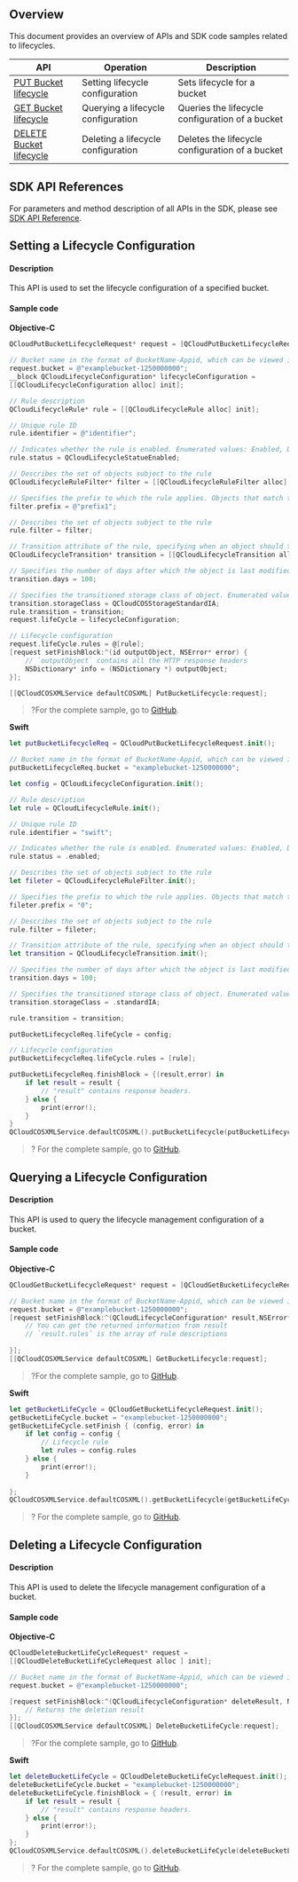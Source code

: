 ## Overview
This document provides an overview of APIs and SDK code samples related to lifecycles.

| API | Operation | Description |
| ------------------------------------------------------------ | ------------ | ------------------------------ |
| [PUT Bucket lifecycle](https://intl.cloud.tencent.com/document/product/436/8280) | Setting lifecycle configuration | Sets lifecycle for a bucket |
| [GET Bucket lifecycle](https://intl.cloud.tencent.com/document/product/436/8278) | Querying a lifecycle configuration | Queries the lifecycle configuration of a bucket |
| [DELETE Bucket lifecycle](https://intl.cloud.tencent.com/document/product/436/8284) | Deleting a lifecycle configuration | Deletes the lifecycle configuration of a bucket |

## SDK API References

For parameters and method description of all APIs in the SDK, please see [SDK API Reference](https://cos-ios-sdk-doc-1253960454.file.myqcloud.com/).

## Setting a Lifecycle Configuration

#### Description

This API is used to set the lifecycle configuration of a specified bucket.

#### Sample code
**Objective-C**

[//]: # (.cssg-snippet-put-bucket-lifecycle)
```objective-c
QCloudPutBucketLifecycleRequest* request = [QCloudPutBucketLifecycleRequest new];

// Bucket name in the format of BucketName-Appid, which can be viewed in the COS console at https://console.cloud.tencent.com/cos5/bucket
request.bucket = @"examplebucket-1250000000";
__block QCloudLifecycleConfiguration* lifecycleConfiguration =
[[QCloudLifecycleConfiguration alloc] init];

// Rule description
QCloudLifecycleRule* rule = [[QCloudLifecycleRule alloc] init];

// Unique rule ID
rule.identifier = @"identifier";

// Indicates whether the rule is enabled. Enumerated values: Enabled, Disabled
rule.status = QCloudLifecycleStatueEnabled;

// Describes the set of objects subject to the rule
QCloudLifecycleRuleFilter* filter = [[QCloudLifecycleRuleFilter alloc] init];

// Specifies the prefix to which the rule applies. Objects that match the prefix are subject to the rule. You can specify at most one prefix
filter.prefix = @"prefix1";

// Describes the set of objects subject to the rule
rule.filter = filter;

// Transition attribute of the rule, specifying when an object should transition to Standard_IA or ARCHIVE storage class
QCloudLifecycleTransition* transition = [[QCloudLifecycleTransition alloc] init];

// Specifies the number of days after which the object is last modified that the action in the rule will be performed
transition.days = 100;

// Specifies the transitioned storage class of object. Enumerated values: Standard_IA, ARCHIVE
transition.storageClass = QCloudCOSStorageStandardIA;
rule.transition = transition;
request.lifeCycle = lifecycleConfiguration;

// Lifecycle configuration
request.lifeCycle.rules = @[rule];
[request setFinishBlock:^(id outputObject, NSError* error) {
    // `outputObject` contains all the HTTP response headers
    NSDictionary* info = (NSDictionary *) outputObject;
}];

[[QCloudCOSXMLService defaultCOSXML] PutBucketLifecycle:request];
```

>?For the complete sample, go to [GitHub](https://github.com/tencentyun/cos-snippets/tree/master/iOS/Objc/Examples/cases/BucketLifecycle.m).


**Swift**

[//]: # (.cssg-snippet-put-bucket-lifecycle)
```swift
let putBucketLifecycleReq = QCloudPutBucketLifecycleRequest.init();

// Bucket name in the format of BucketName-Appid, which can be viewed in the COS console at https://console.cloud.tencent.com/cos5/bucket
putBucketLifecycleReq.bucket = "examplebucket-1250000000";

let config = QCloudLifecycleConfiguration.init();

// Rule description
let rule = QCloudLifecycleRule.init();

// Unique rule ID
rule.identifier = "swift";

// Indicates whether the rule is enabled. Enumerated values: Enabled, Disabled
rule.status = .enabled;

// Describes the set of objects subject to the rule
let fileter = QCloudLifecycleRuleFilter.init();

// Specifies the prefix to which the rule applies. Objects that match the prefix are subject to the rule. You can specify at most one prefix
fileter.prefix = "0";

// Describes the set of objects subject to the rule
rule.filter = fileter;

// Transition attribute of the rule, specifying when an object should transition to Standard_IA or ARCHIVE storage class
let transition = QCloudLifecycleTransition.init();

// Specifies the number of days after which the object is last modified that the action in the rule will be performed
transition.days = 100;

// Specifies the transitioned storage class of object. Enumerated values: Standard_IA, ARCHIVE
transition.storageClass = .standardIA;

rule.transition = transition;

putBucketLifecycleReq.lifeCycle = config;

// Lifecycle configuration
putBucketLifecycleReq.lifeCycle.rules = [rule];

putBucketLifecycleReq.finishBlock = {(result,error) in
    if let result = result {
        // "result" contains response headers.
    } else {
        print(error!);
    }
}
QCloudCOSXMLService.defaultCOSXML().putBucketLifecycle(putBucketLifecycleReq);
```

>? For the complete sample, go to [GitHub](https://github.com/tencentyun/cos-snippets/tree/master/iOS/Swift/Examples/cases/BucketLifecycle.swift).


## Querying a Lifecycle Configuration

#### Description

This API is used to query the lifecycle management configuration of a bucket.

#### Sample code
**Objective-C**

[//]: # (.cssg-snippet-get-bucket-lifecycle)
```objective-c
QCloudGetBucketLifecycleRequest* request = [QCloudGetBucketLifecycleRequest new];

// Bucket name in the format of BucketName-Appid, which can be viewed in the COS console at https://console.cloud.tencent.com/cos5/bucket
request.bucket = @"examplebucket-1250000000";
[request setFinishBlock:^(QCloudLifecycleConfiguration* result,NSError* error) {
    // You can get the returned information from result
    // `result.rules` is the array of rule descriptions
 
}];
[[QCloudCOSXMLService defaultCOSXML] GetBucketLifecycle:request];
```

>?For the complete sample, go to [GitHub](https://github.com/tencentyun/cos-snippets/tree/master/iOS/Objc/Examples/cases/BucketLifecycle.m).

**Swift**

[//]: # (.cssg-snippet-get-bucket-lifecycle)
```swift
let getBucketLifeCycle = QCloudGetBucketLifecycleRequest.init();
getBucketLifeCycle.bucket = "examplebucket-1250000000";
getBucketLifeCycle.setFinish { (config, error) in
    if let config = config {
        // Lifecycle rule
        let rules = config.rules
    } else {
        print(error!);
    }
 
};
QCloudCOSXMLService.defaultCOSXML().getBucketLifecycle(getBucketLifeCycle);
```

>? For the complete sample, go to [GitHub](https://github.com/tencentyun/cos-snippets/tree/master/iOS/Swift/Examples/cases/BucketLifecycle.swift).

## Deleting a Lifecycle Configuration

#### Description

This API is used to delete the lifecycle management configuration of a bucket.

#### Sample code
**Objective-C**

[//]: # (.cssg-snippet-delete-bucket-lifecycle)
```objective-c
QCloudDeleteBucketLifeCycleRequest* request =
[[QCloudDeleteBucketLifeCycleRequest alloc ] init];

// Bucket name in the format of BucketName-Appid, which can be viewed in the COS console at https://console.cloud.tencent.com/cos5/bucket
request.bucket = @"examplebucket-1250000000";

[request setFinishBlock:^(QCloudLifecycleConfiguration* deleteResult, NSError* error) {
    // Returns the deletion result
}];
[[QCloudCOSXMLService defaultCOSXML] DeleteBucketLifeCycle:request];
```

>?For the complete sample, go to [GitHub](https://github.com/tencentyun/cos-snippets/tree/master/iOS/Objc/Examples/cases/BucketLifecycle.m).

**Swift**

[//]: # (.cssg-snippet-delete-bucket-lifecycle)
```swift
let deleteBucketLifeCycle = QCloudDeleteBucketLifeCycleRequest.init();
deleteBucketLifeCycle.bucket = "examplebucket-1250000000";
deleteBucketLifeCycle.finishBlock = { (result, error) in
    if let result = result {
        // "result" contains response headers.
    } else {
        print(error!);
    }
};
QCloudCOSXMLService.defaultCOSXML().deleteBucketLifeCycle(deleteBucketLifeCycle);
```

>? For the complete sample, go to [GitHub](https://github.com/tencentyun/cos-snippets/tree/master/iOS/Swift/Examples/cases/BucketLifecycle.swift).

